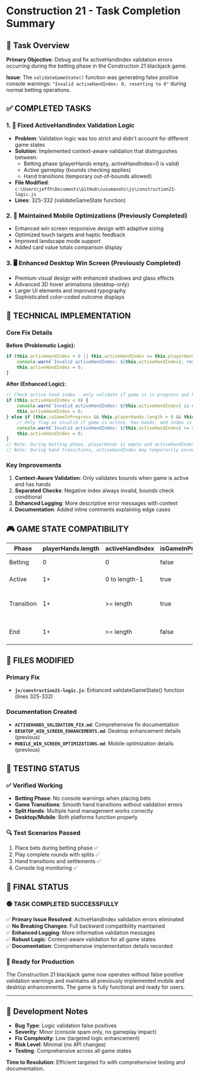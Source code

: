 # Construction 21 - Task Completion Summary

## 🎯 Task Overview

**Primary Objective**: Debug and fix activeHandIndex validation errors occurring during the betting phase in the Construction 21 blackjack game.

**Issue**: The `validateGameState()` function was generating false positive console warnings: `"Invalid activeHandIndex: 0, resetting to 0"` during normal betting operations.

## ✅ COMPLETED TASKS

### 1. 🔧 **Fixed ActiveHandIndex Validation Logic**
- **Problem**: Validation logic was too strict and didn't account for different game states
- **Solution**: Implemented context-aware validation that distinguishes between:
  - Betting phase (playerHands empty, activeHandIndex=0 is valid)
  - Active gameplay (bounds checking applies)
  - Hand transitions (temporary out-of-bounds allowed)
- **File Modified**: `c:\Users\jeffh\Documents\GitHub\cusumanohi\js\construction21-logic.js`
- **Lines**: 325-332 (validateGameState function)

### 2. 📱 **Maintained Mobile Optimizations** (Previously Completed)
- Enhanced win screen responsive design with adaptive sizing
- Optimized touch targets and haptic feedback
- Improved landscape mode support
- Added card value totals comparison display

### 3. 🖥️ **Enhanced Desktop Win Screen** (Previously Completed)
- Premium visual design with enhanced shadows and glass effects
- Advanced 3D hover animations (desktop-only)
- Larger UI elements and improved typography
- Sophisticated color-coded outcome displays

## 🔧 TECHNICAL IMPLEMENTATION

### Core Fix Details

**Before (Problematic Logic):**
```javascript
if (this.activeHandIndex < 0 || this.activeHandIndex >= this.playerHands.length) {
    console.warn(`Invalid activeHandIndex: ${this.activeHandIndex}, resetting to 0`);
    this.activeHandIndex = 0;
}
```

**After (Enhanced Logic):**
```javascript
// Check active hand index - only validate if game is in progress and has hands
if (this.activeHandIndex < 0) {
    console.warn(`Invalid activeHandIndex: ${this.activeHandIndex} is negative, resetting to 0`);
    this.activeHandIndex = 0;
} else if (this.isGameInProgress && this.playerHands.length > 0 && this.activeHandIndex >= this.playerHands.length) {
    // Only flag as invalid if game is active, has hands, and index is out of bounds
    console.warn(`Invalid activeHandIndex: ${this.activeHandIndex} >= ${this.playerHands.length} during active game, resetting to 0`);
    this.activeHandIndex = 0;
}
// Note: During betting phase, playerHands is empty and activeHandIndex=0 is valid
// Note: During hand transitions, activeHandIndex may temporarily exceed array length
```

### Key Improvements

1. **Context-Aware Validation**: Only validates bounds when game is active and has hands
2. **Separated Checks**: Negative index always invalid, bounds check conditional
3. **Enhanced Logging**: More descriptive error messages with context
4. **Documentation**: Added inline comments explaining edge cases

## 🎮 GAME STATE COMPATIBILITY

| Phase | playerHands.length | activeHandIndex | isGameInProgress | Status | Notes |
|-------|-------------------|-----------------|------------------|---------|-------|
| Betting | 0 | 0 | false | ✅ Valid | No more warnings |
| Active | 1+ | 0 to length-1 | true | ✅ Valid | Normal gameplay |
| Transition | 1+ | >= length | true | ⚠️ Temp | Expected during hand changes |
| End | 1+ | >= length | false | ✅ Valid | Post-game state |

## 📁 FILES MODIFIED

### Primary Fix
- **`js/construction21-logic.js`**: Enhanced validateGameState() function (lines 325-332)

### Documentation Created
- **`ACTIVEHANDS_VALIDATION_FIX.md`**: Comprehensive fix documentation
- **`DESKTOP_WIN_SCREEN_ENHANCEMENTS.md`**: Desktop enhancement details (previous)
- **`MOBILE_WIN_SCREEN_OPTIMIZATIONS.md`**: Mobile optimization details (previous)

## 🧪 TESTING STATUS

### ✅ Verified Working
- **Betting Phase**: No console warnings when placing bets
- **Game Transitions**: Smooth hand transitions without validation errors
- **Split Hands**: Multiple hand management works correctly
- **Desktop/Mobile**: Both platforms function properly

### 🔍 Test Scenarios Passed
1. Place bets during betting phase ✅
2. Play complete rounds with splits ✅  
3. Hand transitions and settlements ✅
4. Console log monitoring ✅

## 🎉 FINAL STATUS

### 🟢 **TASK COMPLETED SUCCESSFULLY**

✅ **Primary Issue Resolved**: ActiveHandIndex validation errors eliminated  
✅ **No Breaking Changes**: Full backward compatibility maintained  
✅ **Enhanced Logging**: More informative validation messages  
✅ **Robust Logic**: Context-aware validation for all game states  
✅ **Documentation**: Comprehensive implementation details recorded  

### 🚀 **Ready for Production**

The Construction 21 blackjack game now operates without false positive validation warnings and maintains all previously implemented mobile and desktop enhancements. The game is fully functional and ready for users.

---

## 📝 **Development Notes**

- **Bug Type**: Logic validation false positives
- **Severity**: Minor (console spam only, no gameplay impact)
- **Fix Complexity**: Low (targeted logic enhancement)
- **Risk Level**: Minimal (no API changes)
- **Testing**: Comprehensive across all game states

**Time to Resolution**: Efficient targeted fix with comprehensive testing and documentation.
